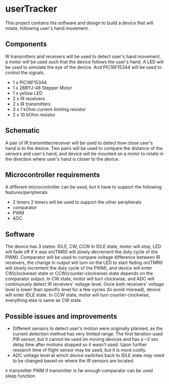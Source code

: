 # userTracker
This project contains the software and design to build a device that will rotate, following user's hand movement.

## Components
IR transmitters and receivers will be used to detect user's hand movement, a motor will be used such that the device follows the user's hand. A LED will be used to simulate the eye of the device. And PIC16F15344 will be used to control the signals.

- 1 x PIC16F15344
- 1 x 28BYJ-48 Stepper Motor
- 1 x yellow LED
- 2 x IR receivers
- 2 x IR transmitters
- 3 x 1 kOhm current-limiting resistor
- 2 x 10 kOhm resistor

## Schematic
A pair of IR transmitter/receiver will be used to detect how close user's hand is to the device. Two pairs will be used to compare the distance of the sensors and user's hand, and device will be mounted on a motor to rotate in the direction where user's hand is closer to the device.


## Microcontroller requirements
A different microcontroller can be used, but it have to support the following features/peripherals
- 2 timers
2 timers will be used to support the other peripherals
- comparator
- PWM
- ADC

## Software
The device has 3 states: IDLE, CW, CCW
In IDLE state, motor will stop, LED will fade off if it was on(TMR0 will slowly decrement the duty cycle of the PWM). Comparator will be used to compare voltage difference between IR receivers, the change in output will turn on the LED to start fading on(TMR0 will slowly increment the duty cycle of the PWM), and device will enter CW(clockwise) state or CCW(counter-clockwise) state depends on the comparator output.
In CW state, motor will turn clockwise, and ADC will continuously detect IR receivers' voltage level. Once both receivers' voltage level is lower than specific level for a few cycles (to avoid misread), device will enter IDLE state.
In CCW state, motor will turn counter-clockwise, everything else is same as CW state.



## Possible issues and improvements
- Different sensors to detect user's motion were originally planned, as the current detection method has very limited range. The first iteration used PIR sensor, but it cannot be used on moving devices and has a ~2 sec delay time after motions stopped so it wasn't used. Upon further research time of flight sensor may be used, but it is more costly.
- ADC voltage level at which device switches back to IDLE state may need to be changed based on where the IR sensors are located.

ir transmitter PWM
if transmitter is far enough comparator can be used 
sleep function
